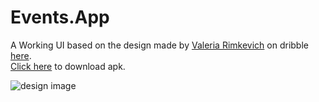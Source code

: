 # Events.App

A Working UI based on the design made by [Valeria Rimkevich](https://dribbble.com/pilot_robot) on dribble [here](https://dribbble.com/shots/9191571-Events-app).  
[Click here](https://github.com/masterashu/exp_app_flutter_ui/releases/download/v-1.0.0/exp.app-v1.0.0.apk) to download apk.

![design image](https://cdn.dribbble.com/users/895215/screenshots/9191571/media/4eedab66e95ace85d1aaef1460f6aa59.png)
